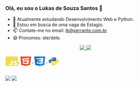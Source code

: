 ### Olá, eu sou o Lukas de Souza Santos 👋

- 🌱 Atualmente estudando Desenvolvimento Web e Python.
- 🤔 Estou em busca de uma vaga de Estagio.
- 📫 Contate-me no email: lk@serrante.com.br
- 😄 Pronomes: ele/dele.

<div align="center">
  <a href="https://github.com/Lukas132ss">
  <img height="180em" src="https://github-readme-stats.vercel.app/api?username=lukas132ss&show_icons=true&theme=dark&include_all_commits=true&count_private=true"/>
  <img height="180em" src="https://github-readme-stats.vercel.app/api/top-langs/?username=lukas132ss&layout=compact&langs_count=7&theme=dark"/>
</div>
  
  <div style="display: inline_block"><br>
  <img align="center" alt="Lukas-Js" height="30" width="40" src="https://raw.githubusercontent.com/devicons/devicon/master/icons/javascript/javascript-plain.svg">
  <!--<img align="center" alt="Rafa-React" height="30" width="40" src="https://raw.githubusercontent.com/devicons/devicon/master/icons/react/react-original.svg"> //-->
  <img align="center" alt="Lukas-HTML" height="30" width="40" src="https://raw.githubusercontent.com/devicons/devicon/master/icons/html5/html5-original.svg">
  <img align="center" alt="Lukas-CSS" height="30" width="40" src="https://raw.githubusercontent.com/devicons/devicon/master/icons/css3/css3-original.svg">
  <img align="center" alt="Lukas-Python" height="30" width="40" src="https://raw.githubusercontent.com/devicons/devicon/master/icons/python/python-original.svg">
  </div>
  
  ##
  <div>
     <a href = "mailto:lk@serrante.com.br"><img src="https://img.shields.io/badge/-Gmail-%23333?style=for-the-badge&logo=gmail&logoColor=white" target="_blank"></a>
  <a href="https://www.linkedin.com/in/lukas-souza-3a2423183/" target="_blank"><img src="https://img.shields.io/badge/-LinkedIn-%230077B5?style=for-the-badge&logo=linkedin&logoColor=white" target="_blank"></a> 
  </div>
